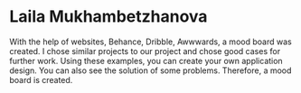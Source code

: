# Laila Mukhambetzhanova

With the help of websites, Behance, Dribble, Awwwards, a mood board was created.  I chose similar projects to our project and chose good cases for further work.  Using these examples, you can create your own application design. You can also see the solution of some problems. Therefore, a mood board is created.



